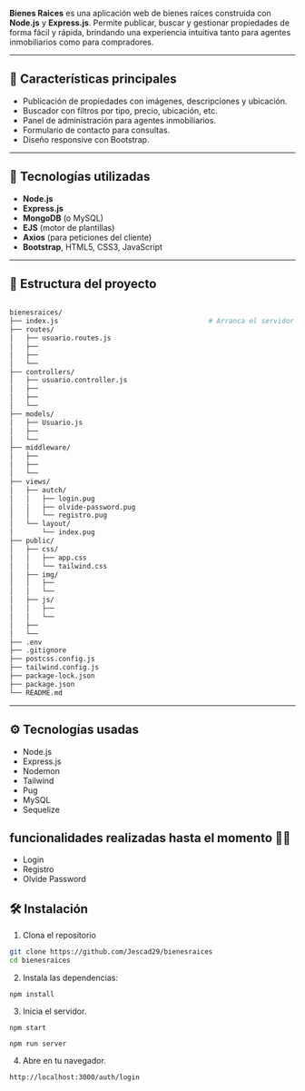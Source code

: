 **Bienes Raices** es una aplicación web de bienes raíces construida con **Node.js** y **Express.js**. Permite publicar, buscar y gestionar propiedades de forma fácil y rápida, brindando una experiencia intuitiva tanto para agentes inmobiliarios como para compradores.

---

## 🚀 Características principales

- Publicación de propiedades con imágenes, descripciones y ubicación.
- Buscador con filtros por tipo, precio, ubicación, etc.
- Panel de administración para agentes inmobiliarios.
- Formulario de contacto para consultas.
- Diseño responsive con Bootstrap.

---

## 🧰 Tecnologías utilizadas

- **Node.js**
- **Express.js**
- **MongoDB** (o MySQL)
- **EJS** (motor de plantillas)
- **Axios** (para peticiones del cliente)
- **Bootstrap**, HTML5, CSS3, JavaScript

---

## 📁 Estructura del proyecto

```bash

bienesraices/
├── index.js                                     # Arranca el servidor
├── routes/
│   ├── usuario.routes.js
│   ├── 
│   ├── 
│   └── 
├── controllers/
│   ├── usuario.controller.js
│   ├── 
│   ├── 
│   └── 
├── models/
│   ├── Usuario.js
│   ├── 
│   └── 
├── middleware/
│   ├── 
│   ├── 
│   └── 
├── views/                      
│   ├── autch/
│   │   ├── login.pug
│   │   ├── olvide-password.pug
│   │   └── registro.pug
│   └── layout/
│       └── index.pug
├── public/
│   ├── css/
│   │   ├── app.css
│   │   └── tailwind.css
│   ├── img/
│   │   ├── 
│   │   └── 
│   ├── js/
│   │   ├── 
│   │   └── 
│   ├── 
│   └── 
├── .env
├── .gitignore
├── postcss.config.js
├── tailwind.config.js
├── package-lock.json
├── package.json
└── README.md
```

---
## ⚙️ Tecnologías usadas

- Node.js
- Express.js
- Nodemon
- Tailwind
- Pug
- MySQL
- Sequelize

## funcionalidades realizadas hasta el momento 🐱‍🏍
- Login
- Registro
- Olvide Password

## 🛠️ Instalación

1. Clona el repositorio

```bash
git clone https://github.com/Jescad29/bienesraices
cd bienesraices
```

2. Instala las dependencias:

```
npm install
```

3. Inicia el servidor.

```
npm start

```

```
npm run server

```

4. Abre en tu navegador.

```
http://localhost:3000/auth/login

```
